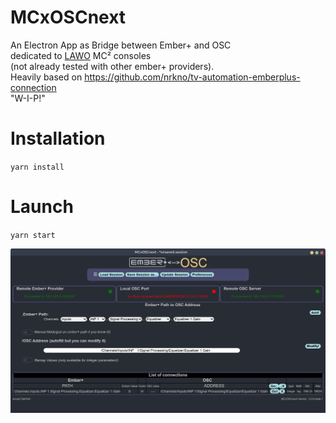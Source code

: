 # MCxOSCnext

An Electron App as Bridge between Ember+ and OSC \
dedicated to [LAWO](https://lawo.com/) MC² consoles \
(not already tested with other ember+ providers). \
Heavily based on https://github.com/nrkno/tv-automation-emberplus-connection \
"W-I-P!" 

# Installation 
`yarn install`

# Launch
`yarn start`


![Screenshot](/src/assets/screenshot2.0.0.png)

